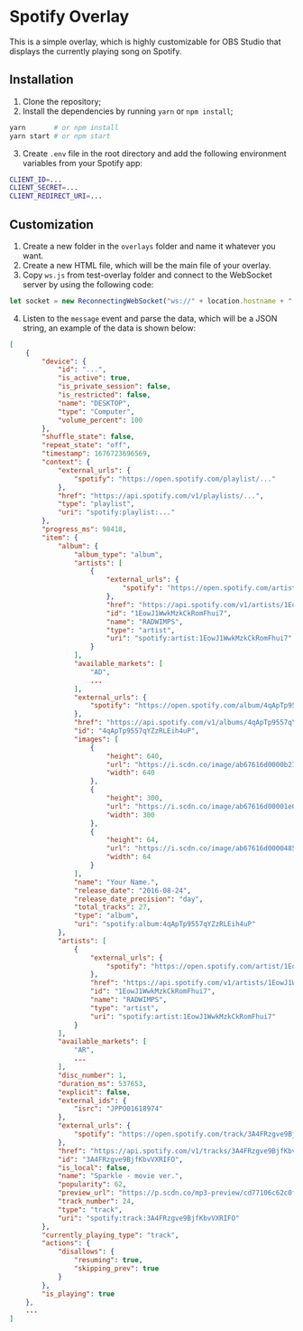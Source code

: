 # Spotify Overlay

This is a simple overlay, which is highly customizable for OBS Studio that displays the currently playing song on Spotify.

## Installation

1. Clone the repository;
2. Install the dependencies by running `yarn` or `npm install`;

```bash
yarn       # or npm install
yarn start # or npm start
```

3. Create `.env` file in the root directory and add the following environment variables from your Spotify app:

```bash
CLIENT_ID=...
CLIENT_SECRET=...
CLIENT_REDIRECT_URI=...
```

## Customization

1. Create a new folder in the `overlays` folder and name it whatever you want.
2. Create a new HTML file, which will be the main file of your overlay.
3. Copy `ws.js` from test-overlay folder and connect to the WebSocket server by using the following code:

```js
let socket = new ReconnectingWebSocket("ws://" + location.hostname + ":9897/");
```

4. Listen to the `message` event and parse the data, which will be a JSON string, an example of the data is shown below:

```json
[
    {
        "device": {
            "id": "...",
            "is_active": true,
            "is_private_session": false,
            "is_restricted": false,
            "name": "DESKTOP",
            "type": "Computer",
            "volume_percent": 100
        },
        "shuffle_state": false,
        "repeat_state": "off",
        "timestamp": 1676723696569,
        "context": {
            "external_urls": {
                "spotify": "https://open.spotify.com/playlist/..."
            },
            "href": "https://api.spotify.com/v1/playlists/...",
            "type": "playlist",
            "uri": "spotify:playlist:..."
        },
        "progress_ms": 98418,
        "item": {
            "album": {
                "album_type": "album",
                "artists": [
                    {
                        "external_urls": {
                            "spotify": "https://open.spotify.com/artist/1EowJ1WwkMzkCkRomFhui7"
                        },
                        "href": "https://api.spotify.com/v1/artists/1EowJ1WwkMzkCkRomFhui7",
                        "id": "1EowJ1WwkMzkCkRomFhui7",
                        "name": "RADWIMPS",
                        "type": "artist",
                        "uri": "spotify:artist:1EowJ1WwkMzkCkRomFhui7"
                    }
                ],
                "available_markets": [
                    "AD",
                    ...
                ],
                "external_urls": {
                    "spotify": "https://open.spotify.com/album/4qApTp9557qYZzRLEih4uP"
                },
                "href": "https://api.spotify.com/v1/albums/4qApTp9557qYZzRLEih4uP",
                "id": "4qApTp9557qYZzRLEih4uP",
                "images": [
                    {
                        "height": 640,
                        "url": "https://i.scdn.co/image/ab67616d0000b273cbbbea7d8fcf057f65071a85",
                        "width": 640
                    },
                    {
                        "height": 300,
                        "url": "https://i.scdn.co/image/ab67616d00001e02cbbbea7d8fcf057f65071a85",
                        "width": 300
                    },
                    {
                        "height": 64,
                        "url": "https://i.scdn.co/image/ab67616d00004851cbbbea7d8fcf057f65071a85",
                        "width": 64
                    }
                ],
                "name": "Your Name.",
                "release_date": "2016-08-24",
                "release_date_precision": "day",
                "total_tracks": 27,
                "type": "album",
                "uri": "spotify:album:4qApTp9557qYZzRLEih4uP"
            },
            "artists": [
                {
                    "external_urls": {
                        "spotify": "https://open.spotify.com/artist/1EowJ1WwkMzkCkRomFhui7"
                    },
                    "href": "https://api.spotify.com/v1/artists/1EowJ1WwkMzkCkRomFhui7",
                    "id": "1EowJ1WwkMzkCkRomFhui7",
                    "name": "RADWIMPS",
                    "type": "artist",
                    "uri": "spotify:artist:1EowJ1WwkMzkCkRomFhui7"
                }
            ],
            "available_markets": [
                "AR",
                ...
            ],
            "disc_number": 1,
            "duration_ms": 537653,
            "explicit": false,
            "external_ids": {
                "isrc": "JPPO01618974"
            },
            "external_urls": {
                "spotify": "https://open.spotify.com/track/3A4FRzgve9BjfKbvVXRIFO"
            },
            "href": "https://api.spotify.com/v1/tracks/3A4FRzgve9BjfKbvVXRIFO",
            "id": "3A4FRzgve9BjfKbvVXRIFO",
            "is_local": false,
            "name": "Sparkle - movie ver.",
            "popularity": 62,
            "preview_url": "https://p.scdn.co/mp3-preview/cd77106c62c0f62d743a2ed3eb370fc785282b09?cid=1cd95ebc69fe403e9357d62436db1645",
            "track_number": 24,
            "type": "track",
            "uri": "spotify:track:3A4FRzgve9BjfKbvVXRIFO"
        },
        "currently_playing_type": "track",
        "actions": {
            "disallows": {
                "resuming": true,
                "skipping_prev": true
            }
        },
        "is_playing": true
    },
    ...
]
```
